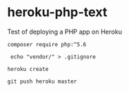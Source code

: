 # heroku-php-text
Test of deploying a PHP app on Heroku


```
composer require php:^5.6
```

```
 echo "vendor/" > .gitignore
```

```
heroku create
```

```
git push heroku master
```

